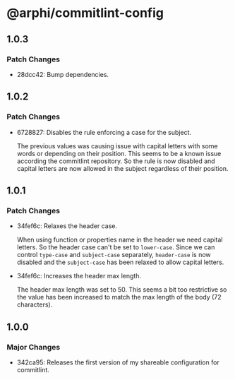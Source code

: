 # @arphi/commitlint-config

## 1.0.3

### Patch Changes

- 28dcc42: Bump dependencies.

## 1.0.2

### Patch Changes

- 6728827: Disables the rule enforcing a case for the subject.

  The previous values was causing issue with capital letters with some words or depending on their position. This seems to be a known issue according the commitlint repository. So the rule is now disabled and capital letters are now allowed in the subject regardless of their position.

## 1.0.1

### Patch Changes

- 34fef6c: Relaxes the header case.

  When using function or properties name in the header we need capital letters. So the header case can't be set to `lower-case`. Since we can control `type-case` and `subject-case` separately, `header-case` is now disabled and the `subject-case` has been relaxed to allow capital letters.

- 34fef6c: Increases the header max length.

  The header max length was set to 50. This seems a bit too restrictive so the value has been increased to match the max length of the body (72 characters).

## 1.0.0

### Major Changes

- 342ca95: Releases the first version of my shareable configuration for commitlint.
